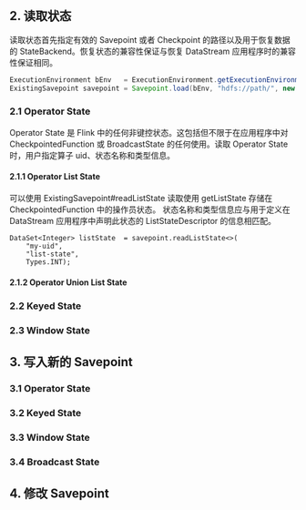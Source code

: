 

```

```

## 2. 读取状态

读取状态首先指定有效的 Savepoint 或者 Checkpoint 的路径以及用于恢复数据的 StateBackend。恢复状态的兼容性保证与恢复 DataStream 应用程序时的兼容性保证相同。
```java
ExecutionEnvironment bEnv   = ExecutionEnvironment.getExecutionEnvironment();
ExistingSavepoint savepoint = Savepoint.load(bEnv, "hdfs://path/", new MemoryStateBackend());
```

### 2.1 Operator State

Operator State 是 Flink 中的任何非键控状态。这包括但不限于在应用程序中对 CheckpointedFunction 或 BroadcastState 的任何使用。读取 Operator State 时，用户指定算子 uid、状态名称和类型信息。

#### 2.1.1 Operator List State

可以使用 ExistingSavepoint#readListState 读取使用 getListState 存储在 CheckpointedFunction 中的操作员状态。 状态名称和类型信息应与用于定义在 DataStream 应用程序中声明此状态的 ListStateDescriptor 的信息相匹配。

```
DataSet<Integer> listState  = savepoint.readListState<>(
    "my-uid",
    "list-state",
    Types.INT);
```

#### 2.1.2 Operator Union List State

### 2.2 Keyed State

### 2.3 Window State

## 3. 写入新的 Savepoint

### 3.1 Operator State

### 3.2 Keyed State

### 3.3 Window State

### 3.4 Broadcast State

## 4. 修改 Savepoint
